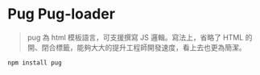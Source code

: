 # Pug Pug-loader

>pug 為 html 模板語言，可支援撰寫 JS 邏輯。寫法上，省略了 HTML 的開、閉合標籤，能夠大大的提升工程師開發速度，看上去也更為簡潔。

```bash
npm install pug
```